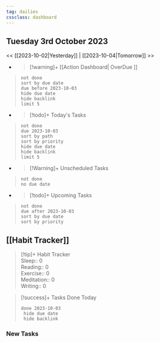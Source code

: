 ```yaml
---
tag: dailies
cssclass: dashboard
---
```

## Tuesday 3rd October 2023

<< [[2023-10-02|Yesterday]] | [[2023-10-04|Tomorrow]] >>

- > [!warning]+ [[Action Dashboard| OverDue ]]
> ```tasks
> not done
> sort by due date
> due before 2023-10-03
> hide due date
> hide backlink
> limit 5
> ```

- > [!todo]+ Today's Tasks
> ```tasks
> not done
> due 2023-10-03
> sort by path
> sort by priority
> hide due date
> hide backlink
> limit 5
> ```

- > [!Warning]+ Unscheduled Tasks  
 > ```tasks  
 > not done  
 > no due date

- > [!todo]+ Upcoming Tasks
> ```tasks  
> not done  
> due after 2023-10-03  
> sort by due date
> sort by priority  

## [[Habit Tracker]]
> [!tip]+ Habit Tracker  
> Sleep:: 0  
> Reading:: 0  
> Exercise:: 0  
> Meditation:: 0  
> Writing:: 0


> [!success]+ Tasks Done Today
> ```tasks 
> done 2023-10-03
>  hide due date
>  hide backlink
### New Tasks


